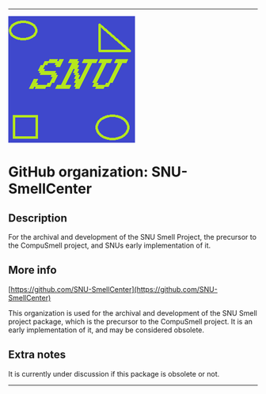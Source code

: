 
***

![SNU_blue_and_gold_legacy_icon.png failed to load. The file may be missing or corrupt. Check the file path for errors first.](/AdditionalInfo/1/SNU-SmellCenter/SNU_blue_and_gold_legacy_icon.png)

# GitHub organization: SNU-SmellCenter

## Description

For the archival and development of the SNU Smell Project, the precursor to the CompuSmell project, and SNUs early implementation of it.

## More info

[https://github.com/SNU-SmellCenter](https://github.com/SNU-SmellCenter)

This organization is used for the archival and development of the SNU Smell project package, which is the precursor to the CompuSmell project. It is an early implementation of it, and may be considered obsolete.

## Extra notes

It is currently under discussion if this package is obsolete or not.

***
